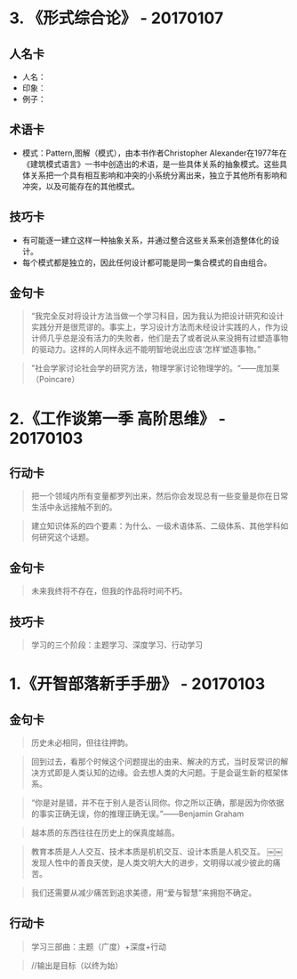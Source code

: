 
# 3. 《形式综合论》 - 20170107


## 人名卡
- 人名：
- 印象：
- 例子：

## 术语卡
- 模式：Pattern,图解（模式），由本书作者Christopher Alexander在1977年在《建筑模式语言》一书中创造出的术语，是一些具体关系的抽象模式。这些具体关系把一个具有相互影响和冲突的小系统分离出来，独立于其他所有影响和冲突，以及可能存在的其他模式。

## 技巧卡
- 有可能逐一建立这样一种抽象关系，并通过整合这些关系来创造整体化的设计。
- 每个模式都是独立的，因此任何设计都可能是同一集合模式的自由组合。

## 金句卡
> “我完全反对将设计方法当做一个学习科目，因为我认为把设计研究和设计实践分开是很荒谬的。事实上，学习设计方法而未经设计实践的人，作为设计师几乎总是没有活力的失败者，他们是去了或者说从来没拥有过塑造事物的驱动力。这样的人同样永远不能明智地说出应该‘怎样’塑造事物。”

> ”社会学家讨论社会学的研究方法，物理学家讨论物理学的。“——庞加莱（Poincare）

  
  
  
# 2.《工作谈第一季 高阶思维》 - 20170103
## 行动卡
> 把一个领域内所有变量都罗列出来，然后你会发现总有一些变量是你在日常生活中永远接触不到的。

> 建立知识体系的四个要素：为什么、一级术语体系、二级体系、其他学科如何研究这个话题。
## 金句卡
> 未来我终将不存在，但我的作品将时间不朽。

## 技巧卡
> 学习的三个阶段：主题学习、深度学习、行动学习


# 1.《开智部落新手手册》 - 20170103
## 金句卡
> 历史未必相同，但往往押韵。

> 回到过去，看那个时候这个问题提出的由来、解决的方式，当时反常识的解决方式即是人类认知的边缘。会去想人类的大问题。于是会诞生新的框架体系。

> “你是对是错，并不在于别人是否认同你。你之所以正确，那是因为你依据的事实正确无误，你的推理正确无误。”——Benjamin Graham

> 越本质的东西往往在历史上的保真度越高。

> 教育本质是人人交互、技术本质是机机交互、设计本质是人机交互。
￼￼
> 发现人性中的善良天使，是人类文明大大的进步，文明得以减少彼此的痛苦。

> 我们还需要从减少痛苦到追求美德，用“爱与智慧”来拥抱不确定。

## 行动卡
> 学习三部曲：主题（广度）+深度+行动

> //输出是目标（以终为始）
